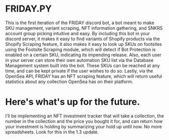 # FRIDAY.PY
This is the first iteration of the FRIDAY discord bot, a bot meant to make SKU management, variant scraping, NFT information gathering, and SNKRS account group picking intuitive and easy. By including this bot in your discord server, it makes it easy to find variants of Shopify products via the Shopify Scraping feature, it also makes it easy to look up SKUs on footsites using the Footsite Scraping module, which will detect if Bot Protection is enabled on a certain SKU, indicating its impending release. Also, each user in your server can store their own automation SKU list via the Database Management system built into the bot. These SKUs can be reached at any time, and can be kept private if the user wishes to do so. Lastly, via the OpenSea API, FRIDAY has an NFT scraping feature, which will return useful statistics about any collection OpenSea has on their platform.

# Here's what's up for the future.
I'll be implementing an NFT investment tracker that will take a collection, the number in the collection and the price you bought it for, and can return how your investment is holding by summarizing your hold up until now. No more spreadsheets. Look for this in the 1.3 update.
